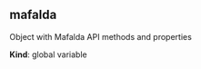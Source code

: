 <a name="mafalda"></a>

## mafalda
Object with Mafalda API methods and properties

**Kind**: global variable  
